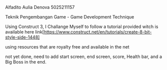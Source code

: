 Alfadito Aulia Denova
5025211157

Teknik Pengembangan Game - Game Development Technique

Using Construct 3, I Challange Myself to follow a tutorial provided witch is available here link[https://www.construct.net/en/tutorials/create-8-bit-style-side-1448]

using resources that are royalty free and available in the net

not yet done, need to add start screen, end screen, score, Health bar, and a Big Boss in the end. 
